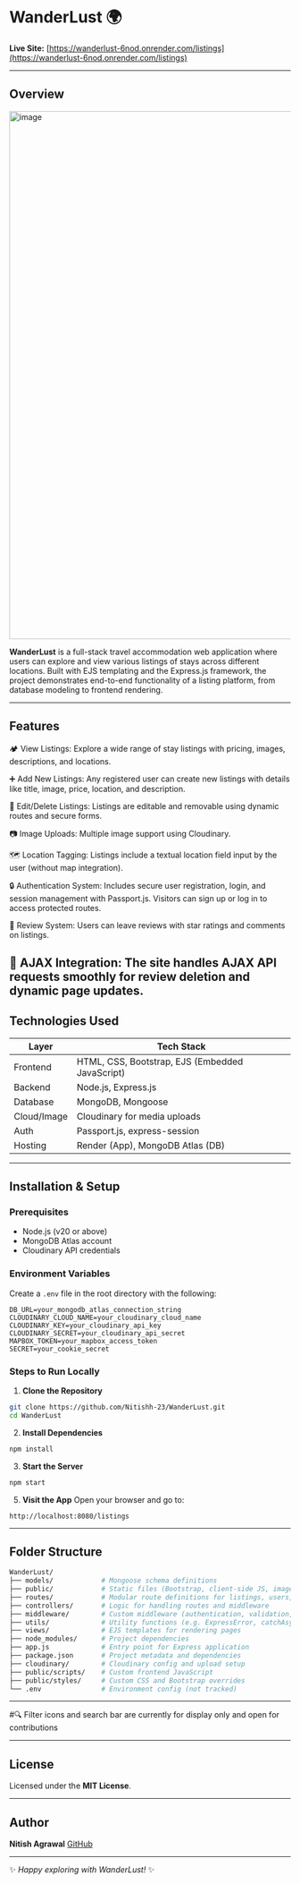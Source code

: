 # WanderLust 🌍

**Live Site:** [https://wanderlust-6nod.onrender.com/listings](https://wanderlust-6nod.onrender.com/listings)

---

## Overview

<img width="1918" height="944" alt="image" src="https://github.com/user-attachments/assets/8717e2ad-88f0-4029-a4c1-0cf259b94960" />




**WanderLust** is a full-stack travel accommodation web application where users can explore and view various listings of stays across different locations. Built with EJS templating and the Express.js framework, the project demonstrates end-to-end functionality of a listing platform, from database modeling to frontend rendering.

---

## Features

🏕️ View Listings: Explore a wide range of stay listings with pricing, images, descriptions, and locations.

➕ Add New Listings: Any registered user can create new listings with details like title, image, price, location, and description.

📝 Edit/Delete Listings: Listings are editable and removable using dynamic routes and secure forms.

📷 Image Uploads: Multiple image support using Cloudinary.

🗺️ Location Tagging: Listings include a textual location field input by the user (without map integration).

🔒 Authentication System: Includes secure user registration, login, and session management with Passport.js. Visitors can sign up or log in to access protected routes.

💬 Review System: Users can leave reviews with star ratings and comments on listings.

🔁 AJAX Integration: The site handles AJAX API requests smoothly for review deletion and dynamic page updates.
---

## Technologies Used

| Layer       | Tech Stack                                      |
| ----------- | ----------------------------------------------- |
| Frontend    | HTML, CSS, Bootstrap, EJS (Embedded JavaScript) |
| Backend     | Node.js, Express.js                             |
| Database    | MongoDB, Mongoose                               |
| Cloud/Image | Cloudinary for media uploads                    |
| Auth        | Passport.js, express-session            |
| Hosting     | Render (App), MongoDB Atlas (DB)                |

---

## Installation & Setup

### Prerequisites

* Node.js (v20 or above)
* MongoDB Atlas account
* Cloudinary  API credentials

### Environment Variables

Create a `.env` file in the root directory with the following:

```env
DB_URL=your_mongodb_atlas_connection_string
CLOUDINARY_CLOUD_NAME=your_cloudinary_cloud_name
CLOUDINARY_KEY=your_cloudinary_api_key
CLOUDINARY_SECRET=your_cloudinary_api_secret
MAPBOX_TOKEN=your_mapbox_access_token
SECRET=your_cookie_secret
```

### Steps to Run Locally

1. **Clone the Repository**

```bash
git clone https://github.com/Nitishh-23/WanderLust.git
cd WanderLust
```

2. **Install Dependencies**

```bash
npm install
```

3. **Start the Server**

```bash
npm start
```

5. **Visit the App** Open your browser and go to:

```
http://localhost:8080/listings
```

---

## Folder Structure

```bash
WanderLust/
├── models/            # Mongoose schema definitions
├── public/            # Static files (Bootstrap, client-side JS, images)
├── routes/            # Modular route definitions for listings, users, reviews
├── controllers/       # Logic for handling routes and middleware
├── middleware/        # Custom middleware (authentication, validation, etc.)
├── utils/             # Utility functions (e.g. ExpressError, catchAsync)
├── views/             # EJS templates for rendering pages
├── node_modules/      # Project dependencies
├── app.js             # Entry point for Express application
├── package.json       # Project metadata and dependencies
├── cloudinary/        # Cloudinary config and upload setup
├── public/scripts/    # Custom frontend JavaScript
├── public/styles/     # Custom CSS and Bootstrap overrides
└── .env               # Environment config (not tracked)
```

---

#🔍 Filter icons and search bar are currently for display only and open for contributions

---

## License

Licensed under the **MIT License**.

---

## Author

**Nitish Agrawal**
[GitHub](https://github.com/Nitishh-23) 

---

✨ *Happy exploring with WanderLust!* ✨
